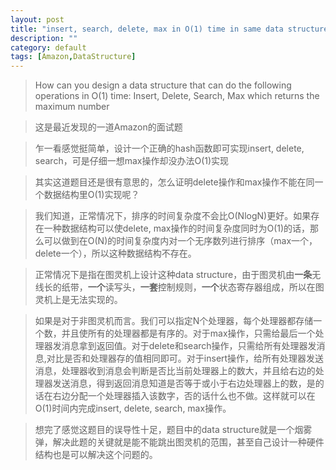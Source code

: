 ```yaml
---
layout: post
title: "insert, search, delete, max in O(1) time in same data structure? "
description: ""
category: default
tags: [Amazon,DataStructure]
---
```


> How can you design a data structure that can do the following operations in O(1) time:
Insert, Delete, Search, Max which returns the maximum number

>这是最近发现的一道Amazon的面试题

>乍一看感觉挺简单，设计一个正确的hash函数即可实现insert, delete, search，可是仔细一想max操作却没办法O(1)实现

>其实这道题目还是很有意思的，怎么证明delete操作和max操作不能在同一个数据结构里O(1)实现呢？

>我们知道，正常情况下，排序的时间复杂度不会比O(NlogN)更好。如果存在一种数据结构可以使delete, max操作的时间复杂度同时为O(1)的话，那么可以做到在O(N)的时间复杂度内对一个无序数列进行排序（max一个，delete一个），所以这种数据结构不存在。

>正常情况下是指在图灵机上设计这种data structure，由于图灵机由**一条**无线长的纸带，**一个**读写头，**一套**控制规则，**一个**状态寄存器组成，所以在图灵机上是无法实现的。

>如果是对于非图灵机而言。我们可以指定N个处理器，每个处理器都存储一个数，并且使所有的处理器都是有序的。对于max操作，只需给最后一个处理器发消息拿到返回值。对于delete和search操作，只需给所有处理器发消息,对比是否和处理器存的值相同即可。对于insert操作，给所有处理器发送消息，处理器收到消息会判断是否比当前处理器上的数大，并且给右边的处理器发送消息，得到返回消息知道是否等于或小于右边处理器上的数，是的话在右边分配一个处理器插入该数字，否的话什么也不做。这样就可以在O(1)时间内完成insert, delete, search, max操作。

>想完了感觉这题目的误导性十足，题目中的data structure就是一个烟雾弹，解决此题的关键就是能不能跳出图灵机的范围，甚至自己设计一种硬件结构也是可以解决这个问题的。
